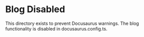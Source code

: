 # Blog Disabled

This directory exists to prevent Docusaurus warnings. The blog functionality is
disabled in docusaurus.config.ts.
